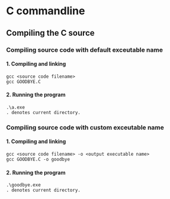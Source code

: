 # C commandline

## Compiling the C source

### Compiling source code with default exceutable name

#### 1. Compiling and linking
    gcc <source code filename>
    gcc GOODBYE.C

#### 2. Running the program

    .\a.exe
    . denotes current directory.


### Compiling source code with custom exceutable name

#### 1. Compiling and linking
    gcc <source code filename> -o <output executable name>
    gcc GOODBYE.C -o goodbye

#### 2. Running the program

    .\goodbye.exe
    . denotes current directory.


